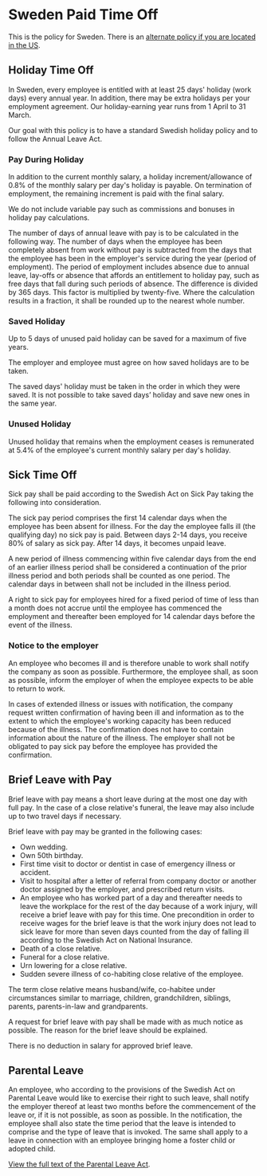 # Sweden Paid Time Off

This is the policy for Sweden. There is an [alternate policy if you are located
in the US][us].

## Holiday Time Off

In Sweden, every employee is entitled with at least 25 days' holiday (work days)
every annual year. In addition, there may be extra holidays per your employment
agreement. Our holiday-earning year runs from 1 April to 31 March. 

Our goal with this policy is to have a standard Swedish holiday policy and to
follow the Annual Leave Act.

### Pay During Holiday

In addition to the current monthly salary, a holiday increment/allowance of 0.8%
of the monthly salary per day's holiday is payable. On termination of
employment, the remaining increment is paid with the final salary.

We do not include variable pay such as commissions and bonuses in holiday pay
calculations.

The number of days of annual leave with pay is to be calculated in the following
way. The number of days when the employee has been completely absent from work
without pay is subtracted from the days that the employee has been in the
employer's service during the year (period of employment). The period of
employment includes absence due to annual leave, lay-offs or absence that
affords an entitlement to holiday pay, such as free days that fall during such
periods of absence. The difference is divided by 365 days. This factor is
multiplied by twenty-five. Where the calculation results in a fraction, it shall
be rounded up to the nearest whole number.

### Saved Holiday

Up to 5 days of unused paid holiday can be saved for a maximum of five years.

The employer and employee must agree on how saved holidays are to be taken. 

The saved days' holiday must be taken in the order in which they were saved. It
is not possible to take saved days’ holiday and save new ones in the same year. 

### Unused Holiday

Unused holiday that remains when the employment ceases is remunerated at 5.4% of
the employee's current monthly salary per day's holiday.

## Sick Time Off

Sick pay shall be paid according to the Swedish Act on Sick Pay taking the
following into consideration.

The sick pay period comprises the first 14 calendar days when the employee has
been absent for illness. For the day the employee falls ill (the qualifying day)
no sick pay is paid. Between days 2-14 days, you receive 80% of salary as sick
pay. After 14 days, it becomes unpaid leave.

A new period of illness commencing within five calendar days from the end of an
earlier illness period shall be considered a continuation of the prior illness
period and both periods shall be counted as one period. The calendar days in
between shall not be included in the illness period.

A right to sick pay for employees hired for a fixed period of time of less than
a month does not accrue until the employee has commenced the employment and
thereafter been employed for 14 calendar days before the event of the illness.

### Notice to the employer

An employee who becomes ill and is therefore unable to work shall notify the
company as soon as possible. Furthermore, the employee shall, as soon as
possible, inform the employer of when the employee expects to be able to return
to work.

In cases of extended illness or issues with notification, the company request
written confirmation of having been ill and information as to the extent to
which the employee's working capacity has been reduced because of the illness.
The confirmation does not have to contain information about the nature of the
illness. The employer shall not be obligated to pay sick pay before the employee
has provided the confirmation.

## Brief Leave with Pay

Brief leave with pay means a short leave during at the most one day with full
pay. In the case of a close relative's funeral, the leave may also include up to
two travel days if necessary.

Brief leave with pay may be granted in the following cases:

* Own wedding.
* Own 50th birthday.
* First time visit to doctor or dentist in case of emergency illness or
  accident.
* Visit to hospital after a letter of referral from company doctor or another
  doctor assigned by the employer, and prescribed return visits.
* An employee who has worked part of a day and thereafter needs to leave the
  workplace for the rest of the day because of a work injury, will receive a
  brief leave with pay for this time. One precondition in order to receive wages
  for the brief leave is that the work injury does not lead to sick leave for more
  than seven days counted from the day of falling ill according to the Swedish Act
  on National Insurance.
* Death of a close relative.
* Funeral for a close relative.
* Urn lowering for a close relative.
* Sudden severe illness of co-habiting close relative of the employee.

The term close relative means husband/wife, co-habitee under circumstances
similar to marriage, children, grandchildren, siblings, parents, parents-in-law
and grandparents. 

A request for brief leave with pay shall be made with as much notice as
possible. The reason for the brief leave should be explained.

There is no deduction in salary for approved brief leave.

## Parental Leave

An employee, who according to the provisions of the Swedish Act on Parental
Leave would like to exercise their right to such leave, shall notify the
employer thereof at least two months before the commencement of the leave or, if
it is not possible, as soon as possible. In the notification, the employee shall
also state the time period that the leave is intended to comprise and the type
of leave that is invoked. The same shall apply to a leave in connection with an
employee bringing home a foster child or adopted child.

[View the full text of the Parental Leave Act][parental].

[us]: paid-time-off.md
[parental]: http://www.government.se/content/1/c6/10/49/85/f16b785a.pdf
